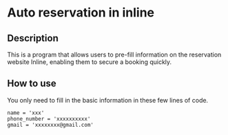 # Auto reservation in inline

## Description
This is a program that allows users to pre-fill information on the reservation website Inline, enabling them to secure a booking quickly.

## How to use
You only need to fill in the basic information in these few lines of code.
```
name = 'xxx'
phone_number = 'xxxxxxxxxx'
gmail = 'xxxxxxxx@gmail.com'
```

